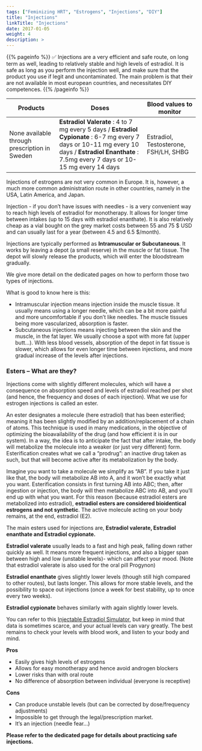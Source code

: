 ```yaml
---
tags: ["Feminizing HRT", "Estrogens", "Injections", "DIY"]
title: "Injections"
linkTitle: "Injections"
date: 2017-01-05
weight: 4
description: >
---
```


{{% pageinfo %}}
✅ Injections are a very efficient and safe route, on long term as well, leading to relatively stable and high levels of estradiol. It is safe as long as you perform the injection well, and make sure that the product you use if legit and uncontaminated. 
The main problem is that their are not available in most european countries, and necessitates DIY competences.
{{% /pageinfo %}}

|Products|Doses|Blood values to monitor|
|--------|-----|----|
|None available through prescription in Sweden| **Estradiol Valerate** : 4 to 7 mg every 5 days / **Estradiol Cypionate** : 6-7 mg every 7 days or 10-11 mg every 10 days / **Estradiol Enanthate** : 7.5mg every 7 days or 10-15 mg every 14 days|Estradiol, Testosterone, FSH/LH, SHBG|


Injections of estrogens are not very common in Europe. It is, however, a much more common administration route in other countries, namely in the USA, Latin America, and Japan.

Injection - if you don’t have issues with needles - is a very convenient way to reach high levels of estradiol for monotherapy. It allows for longer time between intakes (up to 15 days with estradiol enanthate). It is also relatively cheap as a vial bought on the grey market costs between 55 and 75 $ USD and can usually last for a year (between 4.5 and 6.5 $/month).

Injections are typically performed as **Intramuscular or Subcutaneous**. It works by leaving a depot (a small reserve) in the muscle or fat tissue. The depot will slowly release the products, which will enter the bloodstream gradually. 

We give more detail on the dedicated pages on how to perform those two types of injections. 

What is good to know here is this:
- Intramuscular injection means injection inside the muscle tissue. It usually means using a longer needle, which can be a bit more painful and more uncomfortable if you don’t like needles. The muscle tissues being more vascularized, absorption is faster.
- Subcutaneous injections means injecting between the skin and the muscle, in the fat layer. We usually choose a spot with more fat (upper butt…). With less blood vessels, absorption of the depot in fat tissue is slower, which allows for even longer time between injections, and more gradual increase of the levels after injections. 

### Esters – What are they? ###

Injections come with slightly different molecules, which will have a consequence on absorption speed and levels of estradiol reached per shot (and hence, the frequency and doses of each injection). What we use for estrogen injections is called an ester. 

An ester designates a molecule (here estradiol) that has been esterified; meaning it has been slightly modified by an addition/replacement of a chain of atoms. This technique is used in many medications, in the objective of optimizing the bioavailability of the drug (and how efficient it is in our system). In a way, the idea is to anticipate the fact that after intake, the body will metabolize the molecule into a weaker (or just very different) form. Esterification creates what we call a “prodrug”: an inactive drug taken as such, but that will become active after its metabolization by the body. 

Imagine you want to take a molecule we simplify as “AB”. If you take it just like that, the body will metabolize AB into A, and it won’t be exactly what you want. Esterification consists in first turning AB into ABC; then, after ingestion or injection, the body will then metabolize ABC into AB, and you’ll end up with what you want. For this reason (because estradiol esters are metabolized into estradiol), **estradiol esters are considered bioidentical estrogens and not synthetic**. The active molecule acting on your body remains, at the end, estradiol (E2). 

The main esters used for injections are, **Estradiol valerate, Estradiol enanthate and Estradiol cypionate.**
	
**Estradiol valerate** usually leads to a fast and high peak, falling down rather quickly as well. It means more frequent injections, and also a bigger span between high and low (unstable levels)- which can affect your mood. (Note that estradiol valerate is also used for the oral pill Progynon)

**Estradiol enanthate** gives slightly lower levels (though still high compared to other routes), but lasts longer. This allows for more stable levels, and the possibility to space out injections (once a week for best stability, up to once every two weeks). 

**Estradiol cypionate** behaves similarly with again slightly lower levels.

You can refer to this [Injectable Estradiol Simulator](https://transfemscience.org/misc/injectable-e2-simulator/), but keep in mind that data is sometimes scarce, and your actual levels can vary greatly. The best remains to check your levels with blood work, and listen to your body and mind.

**Pros**
- Easily gives high levels of estrogens
- Allows for easy monotherapy and hence avoid androgen blockers
- Lower risks than with oral route
- No difference of absorption between individual (everyone is receptive)

**Cons**
- Can produce unstable levels (but can be corrected by dose/frequency adjustments)
- Impossible to get through the legal/prescription market.
- It’s an injection (needle fear…)

                     
**Please refer to the dedicated page for details about practicing safe injections.**
